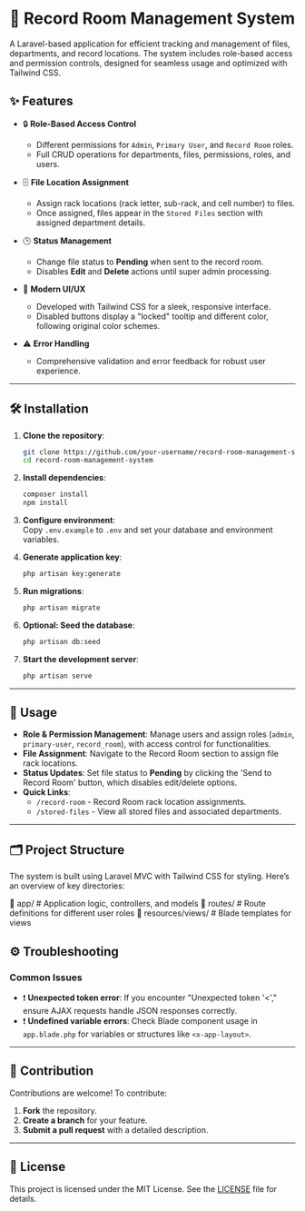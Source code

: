# 📂 Record Room Management System

A Laravel-based application for efficient tracking and management of files, departments, and record locations. The system includes role-based access and permission controls, designed for seamless usage and optimized with Tailwind CSS.

## ✨ Features

- 🔒 **Role-Based Access Control**  
  - Different permissions for `Admin`, `Primary User`, and `Record Room` roles.
  - Full CRUD operations for departments, files, permissions, roles, and users.

- 🗄️ **File Location Assignment**  
  - Assign rack locations (rack letter, sub-rack, and cell number) to files.
  - Once assigned, files appear in the `Stored Files` section with assigned department details.

- 🕒 **Status Management**  
  - Change file status to **Pending** when sent to the record room.
  - Disables **Edit** and **Delete** actions until super admin processing.

- 🎨 **Modern UI/UX**  
  - Developed with Tailwind CSS for a sleek, responsive interface.
  - Disabled buttons display a "locked" tooltip and different color, following original color schemes.

- ⚠️ **Error Handling**  
  - Comprehensive validation and error feedback for robust user experience.

---

## 🛠️ Installation

1. **Clone the repository**:
    ```bash
    git clone https://github.com/your-username/record-room-management-system.git
    cd record-room-management-system
    ```

2. **Install dependencies**:
    ```bash
    composer install
    npm install
    ```

3. **Configure environment**:  
   Copy `.env.example` to `.env` and set your database and environment variables.

4. **Generate application key**:
    ```bash
    php artisan key:generate
    ```

5. **Run migrations**:
    ```bash
    php artisan migrate
    ```

6. **Optional: Seed the database**:
    ```bash
    php artisan db:seed
    ```

7. **Start the development server**:
    ```bash
    php artisan serve
    ```

---

## 🚀 Usage

- **Role & Permission Management**: Manage users and assign roles (`admin`, `primary-user`, `record_room`), with access control for functionalities.
- **File Assignment**: Navigate to the Record Room section to assign file rack locations.
- **Status Updates**: Set file status to **Pending** by clicking the 'Send to Record Room' button, which disables edit/delete options.
- **Quick Links**:
  - `/record-room` - Record Room rack location assignments.
  - `/stored-files` - View all stored files and associated departments.

---

## 🗂️ Project Structure

The system is built using Laravel MVC with Tailwind CSS for styling. Here’s an overview of key directories:

📁 app/ # Application logic, controllers, and models 📁 routes/ # Route definitions for different user roles 📁 resources/views/ # Blade templates for views


## ⚙️ Troubleshooting

### Common Issues

- ❗ **Unexpected token error**: If you encounter "Unexpected token '<'," ensure AJAX requests handle JSON responses correctly.
- ❗ **Undefined variable errors**: Check Blade component usage in `app.blade.php` for variables or structures like `<x-app-layout>`.

---

## 🤝 Contribution

Contributions are welcome! To contribute:

1. **Fork** the repository.
2. **Create a branch** for your feature.
3. **Submit a pull request** with a detailed description.

---

## 📜 License

This project is licensed under the MIT License. See the [LICENSE](LICENSE) file for details.